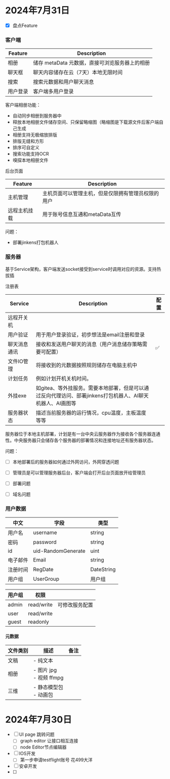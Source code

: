 
# 2024年7月31日

- [x] 盘点Feature


### 客户端

| Feature | Description                  |
| ------- | ---------------------------- |
| 相册      | 储存 metaData 元数据，直接可浏览服务器上的相册 |
| 聊天框     | 聊天内容储存在云（7天）本地无限时间           |
| 搜索      | 搜索元数据和用户聊天消息                 |
| 用户登录    | 客户端多用户登录                     |

客户端相册功能：
- 自动同步相册到服务器中
- 释放本地相册文件储存空间、只保留略缩图（略缩图是下载源文件后客户端自己生成
- 相册支持无极缩放排版
- 排版无缝和方形
- 排序可自定义
- 搜索功能支持OCR
- 嗅探本地相册文件

后台页面

| Feature | Description               |
| ------- | ------------------------- |
| 主机管理    | 主机页面可以管理主机，但是仅限拥有管理员权限的用户 |
| 远程主机挂载  | 用于账号信息互通和metaData互传       |

问题：
- 部署jinkens打包机器人


### 服务器

基于Service架构，客户端发送socket接受到service时调用对应的资源。支持热拔插


注册表

| Service | Description                                                   | 配置  |
| ------- | ------------------------------------------------------------- | --- |
| 远程开关机   |                                                               |     |
| 用户验证    | 用于用户登录验证，初步想法是email注册和登录                                      |     |
| 聊天消息通讯  | 接收和发送用户聊天的消息（用户消息储存策略需要可配置）                                   | ✅   |
| 文件IO管理  | 将接收到的元数据按照规则储存在电脑主机中                                          |     |
| 计划任务    | 例如计划开机关机时间。                                                   |     |
| 外挂exe   | 如gitea、等外挂服务。需要本地部署，但是可以通过反向代理访问、部署jinkens打包机器人、AI聊天机器人、AI画图等 |     |
| 服务器状态   | 描述当前服务器的运行情况，cpu温度，主板温度等等                                     |     |

服务器位于本地主机部署，计划是有一台中央云服务器作为接收各个服务器连通性。中央服务器只会储存各个服务器的部署情况和连接地址还有服务器状态。

问题：
- [ ] 本地部署后的服务器如何通过外网访问，外网穿透问题
- [ ] 管理员是可以管理服务器后台，客户端会打开后台页面放开给管理员
- [ ] 部署问题
- [ ] 域名问题


### 用户数据


| 中文   | 字段                 | 类型         |
| ---- | ------------------ | ---------- |
| 用户名  | username           | string     |
| 密码   | password           | string     |
| id   | uid-RandomGenerate | uint       |
| 电子邮件 | Email              | string     |
| 注册时间 | RegDate            | DateString |
| 用户组  | UserGroup          | 用户组        |


| 用户组   | 权限         |         |
| ----- | ---------- | ------- |
| admin | read/write | 可修改服务配置 |
| user  | read/write |         |
| guest | readonly   |         |



#### 元数据

| 文件类别 | 描述                     | 备注  |
| ---- | ---------------------- | --- |
| 文稿   | - 纯文本                  |     |
| 相册   | - 图片 jpg<br>- 视频 ffmpg |     |
| 三维   | - 静态模型包<br>- 动画包       |     |

# 2024年7月30日


- [ ] UI page 跳转问题
	- [ ] graph editor 让接口相互连接
	- [ ] node Editor节点编辑器
- [ ] IOS开发
	- [ ] 第一步申请testflight账号 花499大洋
- [ ] 安卓开发
- [ ] 